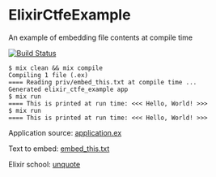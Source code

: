 # ElixirCtfeExample

An example of embedding file contents at compile time

[![Build Status](https://travis-ci.org/d-led/elixir_ctfe_example.svg?branch=master)](https://travis-ci.org/d-led/elixir_ctfe_example)

```
$ mix clean && mix compile
Compiling 1 file (.ex)
==== Reading priv/embed_this.txt at compile time ...
Generated elixir_ctfe_example app
$ mix run
==== This is printed at run time: <<< Hello, World! >>>
$ mix run
==== This is printed at run time: <<< Hello, World! >>>
```

Application source: [application.ex](lib/elixir_ctfe_example/application.ex)

Text to embed: [embed_this.txt](priv/embed_this.txt)

Elixir school: [unquote](https://elixirschool.com/en/lessons/advanced/metaprogramming/#unquote)
